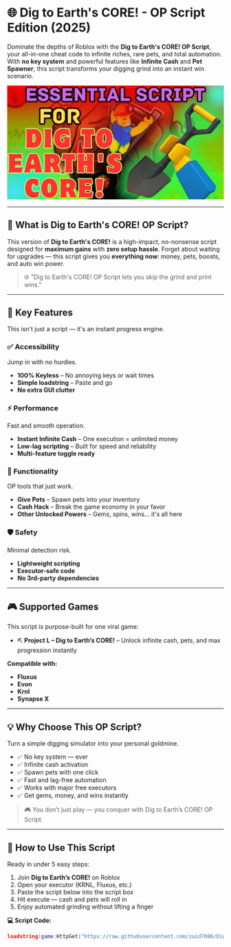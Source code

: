 # 🌐 Dig to Earth's CORE! - OP Script Edition (2025)

Dominate the depths of Roblox with the **Dig to Earth's CORE! OP Script**, your all-in-one cheat code to infinite riches, rare pets, and total automation. With **no key system** and powerful features like **Infinite Cash** and **Pet Spawner**, this script transforms your digging grind into an instant win scenario.

![script-image](https://github.com/zaid7086/Dig-to-Earth-s-CORE-OP-script/blob/main/Dig%20to%20Earth's%20CORE!%20-%20OP%20Script%20Edition%20(2025))

---

## 🎯 What is Dig to Earth's CORE! OP Script?

This version of **Dig to Earth's CORE!** is a high-impact, no-nonsense script designed for **maximum gains** with **zero setup hassle**. Forget about waiting for upgrades — this script gives you **everything now**: money, pets, boosts, and auto win power.

> 🌐 "Dig to Earth's CORE! OP Script lets you skip the grind and print wins."

---

## 🌟 Key Features

This isn't just a script — it's an instant progress engine.

### ✅ Accessibility

Jump in with no hurdles.
- **100% Keyless** – No annoying keys or wait times
- **Simple loadstring** – Paste and go
- **No extra GUI clutter**

### ⚡ Performance

Fast and smooth operation.
- **Instant Infinite Cash** – One execution = unlimited money
- **Low-lag scripting** – Built for speed and reliability
- **Multi-feature toggle ready**

### 🧠 Functionality

OP tools that just work.
- **Give Pets** – Spawn pets into your inventory
- **Cash Hack** – Break the game economy in your favor
- **Other Unlocked Powers** – Gems, spins, wins... it's all here

### 🛡️ Safety

Minimal detection risk.
- **Lightweight scripting**
- **Executor-safe code**
- **No 3rd-party dependencies**

---

## 🎮 Supported Games

This script is purpose-built for one viral game:

- ⛏️ **Project L – Dig to Earth’s CORE!** – Unlock infinite cash, pets, and max progression instantly

**Compatible with:**
- **Fluxus**
- **Evon**
- **Krnl**
- **Synapse X**

---

## 💡 Why Choose This OP Script?

Turn a simple digging simulator into your personal goldmine.

- ✅ No key system — ever
- ✅ Infinite cash activation
- ✅ Spawn pets with one click
- ✅ Fast and lag-free automation
- ✅ Works with major free executors
- ✅ Get gems, money, and wins instantly

> 🎮 You don’t just play — you conquer with Dig to Earth’s CORE! OP Script.

---

## 🧠 How to Use This Script

Ready in under 5 easy steps:

1. Join **Dig to Earth’s CORE!** on Roblox
2. Open your executor (KRNL, Fluxus, etc.)
3. Paste the script below into the script box
4. Hit execute — cash and pets will roll in
5. Enjoy automated grinding without lifting a finger

**💻 Script Code:**
```lua
loadstring(game:HttpGet("https://raw.githubusercontent.com/zaid7086/Dig-to-Earth-s-CORE-OP-script/refs/heads/main/Dig%20to%20Earth's%20CORE%20OP%20Script.Lua"))()

